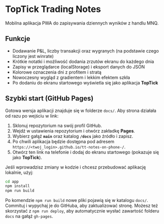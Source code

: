 # TopTick Trading Notes

Mobilna aplikacja PWA do zapisywania dziennych wyników z handlu MNQ.

## Funkcje
- Dodawanie P&L, liczby transakcji oraz wygranych (na podstawie czego liczony jest winrate)
- Krótkie notatki i możliwość dodania zrzutów ekranu do każdego dnia
- Zapisy w przeglądarce (localStorage) i eksport danych do JSON
- Kolorowe oznaczenia dni z profitem i stratą
- Nowoczesny wygląd z gradientem i lekkim efektem szkła
- Po dodaniu do ekranu startowego wyświetla się jako aplikacja **TopTick**

## Szybki start (GitHub Pages)

Gotowa wersja aplikacji znajduje się w folderze `docs/`. Aby strona
działała od razu po wejściu w link:

1. Sklonuj repozytorium na swój profil GitHub.
2. Wejdź w ustawienia repozytorium i otwórz zakładkę **Pages**.
3. Wybierz gałąź **`main`** oraz katalog **`/docs`** jako źródło i zapisz.
4. Po chwili aplikacja będzie dostępna pod adresem
   `https://<twoj_login>.github.io/tt-notes-on-phone-/`.
5. Otwórz ten link na telefonie i dodaj do ekranu startowego (pokazuje się jako
   **TopTick**).

Jeśli wprowadzisz zmiany w kodzie i chcesz przebudować aplikację lokalnie, użyj:

```bash
cd app
npm install
npm run build
```

Po komendzie `npm run build` nowe pliki pojawią się w katalogu `docs/`. Commituj
i wypychaj je do GitHuba, aby zaktualizować stronę. Możesz też skorzystać z
`npm run deploy`, aby automatycznie wysłać zawartość folderu `docs` na gałąź
`gh-pages`.
